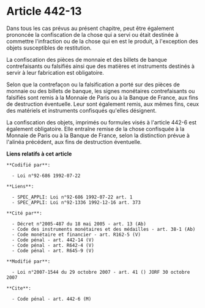 # Article 442-13

Dans tous les cas prévus au présent chapitre, peut être également prononcée la confiscation de la chose qui a servi ou était
destinée à commettre l'infraction ou de la chose qui en est le produit, à l'exception des objets susceptibles de restitution.

La confiscation des pièces de monnaie et des billets de banque contrefaisants ou falsifiés ainsi que des matières et
instruments destinés à servir à leur fabrication est obligatoire.

Selon que la contrefaçon ou la falsification a porté sur des pièces de monnaie ou des billets de banque, les signes
monétaires contrefaisants ou falsifiés sont remis à la Monnaie de Paris ou à la Banque de France, aux fins de destruction
éventuelle. Leur sont également remis, aux mêmes fins, ceux des matériels et instruments confisqués qu'elles désignent.

La confiscation des objets, imprimés ou formules visés à l'article 442-6 est également obligatoire. Elle entraîne remise de
la chose confisquée à la Monnaie de Paris ou à la Banque de France, selon la distinction prévue à l'alinéa précédent, aux
fins de destruction éventuelle.

**Liens relatifs à cet article**

	**Codifié par**:

	  - Loi n°92-686 1992-07-22

	**Liens**:

	  - SPEC_APPLI: Loi n°92-686 1992-07-22 art. 1
	  - SPEC_APPLI: Loi n°92-1336 1992-12-16 art. 373

	**Cité par**:

	  - Décret n°2005-487 du 18 mai 2005 - art. 13 (Ab)
	  - Code des instruments monétaires et des médailles - art. 38-1 (Ab)
	  - Code monétaire et financier - art. R162-5 (V)
	  - Code pénal - art. 442-14 (V)
	  - Code pénal - art. R642-4 (V)
	  - Code pénal - art. R645-9 (V)

	**Modifié par**:

	  - Loi n°2007-1544 du 29 octobre 2007 - art. 41 () JORF 30 octobre 2007

	**Cite**:

	  - Code pénal - art. 442-6 (M)
